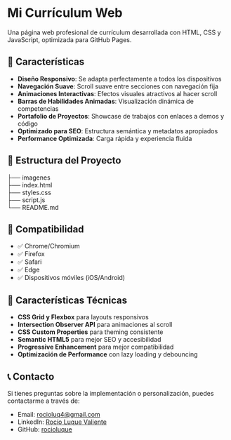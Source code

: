 # Mi Currículum Web

Una página web profesional de currículum desarrollada con HTML, CSS y JavaScript, optimizada para GitHub Pages.

## 🚀 Características

- **Diseño Responsivo**: Se adapta perfectamente a todos los dispositivos
- **Navegación Suave**: Scroll suave entre secciones con navegación fija
- **Animaciones Interactivas**: Efectos visuales atractivos al hacer scroll
- **Barras de Habilidades Animadas**: Visualización dinámica de competencias
- **Portafolio de Proyectos**: Showcase de trabajos con enlaces a demos y código
- **Optimizado para SEO**: Estructura semántica y metadatos apropiados
- **Performance Optimizada**: Carga rápida y experiencia fluida

## 📁 Estructura del Proyecto

├── imagenes
<br>
├── index.html
<br>
├── styles.css
<br>
├── script.js
<br>
└── README.md 

## 📱 Compatibilidad

- ✅ Chrome/Chromium
- ✅ Firefox
- ✅ Safari
- ✅ Edge
- ✅ Dispositivos móviles (iOS/Android)

## 🎨 Características Técnicas

- **CSS Grid y Flexbox** para layouts responsivos
- **Intersection Observer API** para animaciones al scroll
- **CSS Custom Properties** para theming consistente
- **Semantic HTML5** para mejor SEO y accesibilidad
- **Progressive Enhancement** para mejor compatibilidad
- **Optimización de Performance** con lazy loading y debouncing

## 📞 Contacto

Si tienes preguntas sobre la implementación o personalización, puedes contactarme a través de:
- Email: rocioluq4@gmail.com
- LinkedIn: [Rocío Luque Valiente](https://www.linkedin.com/in/rocio-luque-valiente-3ab8002b7/)
- GitHub: [rocioluque](https://github.com/rocioluque)
